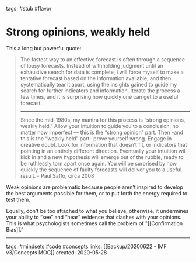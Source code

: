 tags: #stub #flavor

# Strong opinions, weakly held
This a long but powerful quote:

> The fastest way to an effective forecast is often through a sequence of lousy forecasts. Instead of withholding judgment until an exhaustive search for data is complete, I will force myself to make a tentative forecast based on the information available, and then systematically tear it apart, using the insights gained to guide my search for further indicators and information. Iterate the process a few times, and it is surprising how quickly one can get to a useful forecast. 
> 
> ---
> Since the mid-1980s, my mantra for this process is “strong opinions, weakly held.” Allow your intuition to guide you to a conclusion, no matter how imperfect — this is the “strong opinion” part. Then –and this is the “weakly held” part– prove yourself wrong. Engage in creative doubt. Look for information that doesn’t fit, or indicators that pointing in an entirely different direction. Eventually your intuition will kick in and a new hypothesis will emerge out of the rubble, ready to be ruthlessly torn apart once again. You will be surprised by how quickly the sequence of faulty forecasts will deliver you to a useful result. - Paul Saffo, circa 2008

Weak opinions are problematic because people aren’t inspired to develop the best arguments possible for them, or to put forth the energy required to test them. 

Equally, don't be too attached to what you believe, otherwise, it undermines your ability to “see” and “hear” evidence that clashes with your opinions. This is what psychologists sometimes call the problem of "[[Confirmation Bias]].”

---
tags: #mindsets #code #concepts 
links: [[Backup/20200622 - IMF v3/Concepts MOC]]
created: 2020-05-28